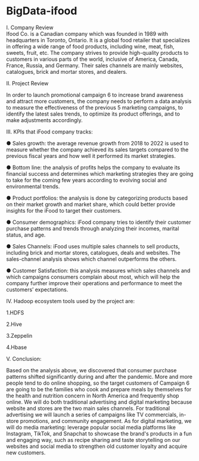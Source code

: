 # BigData-ifood
I. Company Review               
Ifood Co. is a Canadian company which was founded in 1989 with headquarters in Toronto, Ontario. It is a global food retailer that specializes in offering a wide range of food products, including wine, meat, fish, sweets, fruit, etc. The company strives to provide high-quality products to customers in various parts of the world, inclusive of America, Canada, France, Russia, and Germany. Their sales channels are mainly websites, catalogues, brick and mortar stores, and dealers.

II. Project Review

In order to launch promotional campaign 6 to increase brand awareness and attract more customers, the company needs to perform a data analysis to measure the effectiveness of the previous 5 marketing campaigns, to identify the latest sales trends, to optimize its product offerings, and to make adjustments accordingly.

III. KPIs that iFood company tracks:

●	Sales growth: the average revenue growth from 2018 to 2022 is used to measure whether the company achieved its sales targets compared to the previous fiscal years and how well it performed its market strategies.

●	Bottom line: the analysis of profits helps the company to evaluate its financial success and determines which marketing strategies they are going to take for the coming few years according to evolving social and environmental trends.

●	Product portfolios: the analysis is done by categorizing products based on their market growth and market share, which could better provide insights for the iFood to target their customers.     

●	Consumer demographics: iFood company tries to identify their customer purchase patterns and trends through analyzing their incomes, marital status, and age.

●	Sales Channels: iFood uses multiple sales channels to sell products, including brick and mortar stores, catalogues, deals and websites. The sales-channel analysis shows which channel outperforms the others.

●	Customer Satisfaction: this analysis measures which sales channels and which campaigns consumers complain about most, which will help the company further improve their operations and performance to meet the customers’ expectations.

IV. Hadoop ecosystem tools used by the project are:

1.HDFS

2.Hive

3.Zeppelin

4.Hbase 

V. Conclusion:

Based on the analysis above, we discovered that consumer purchase patterns shifted significantly during and after the pandemic. More and more people tend to do online shopping, so the target customers of Campaign 6 are going to be the families who cook and prepare meals by themselves for the health and nutrition concern in North America and frequently shop online. 
We will do both traditional advertising and digital marketing because website and stores are the two main sales channels. For traditional advertising we will launch a series of campaigns like TV commercials, in-store promotions, and community engagement. 
As for digital marketing, we will do media marketing: leverage popular social media platforms like Instagram, TikTok, and Snapchat to showcase the brand's products in a fun and engaging way, such as recipe sharing and taste storytelling on our websites and social media to strengthen old customer loyalty and acquire new customers. 

